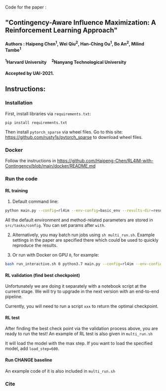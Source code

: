 Code for the paper :
## "Contingency-Aware Influence Maximization: A Reinforcement Learning Approach"

#### Authors : Haipeng Chen<sup>1</sup>, Wei Qiu<sup>2</sup>, Han-Ching Ou<sup>1</sup>, Bo An<sup>2</sup>, Milind Tambe<sup>1</sup>
#### <sup>1</sup>Harvard University &nbsp; &nbsp; <sup>2</sup>Nanyang Technological University

#### Accepted by UAI-2021.


## Instructions:
### Installation

First, install libraries via `requirements.txt`:
```
pip install requirements.txt 
```

Then install `pytorch_sparse` via wheel files. Go to this site: https://github.com/rusty1s/pytorch_sparse to download wheel files.

### Docker

Follow the instructions in https://github.com/Haipeng-Chen/RL4IM-with-Contingency/blob/main/docker/README.md


### Run the code
#### RL training
1. Default command line:
```bash
python main.py --config=rl4im --env-config=basic_env --results-dir=results with lr=1e-3
```
All the default environment and method-related parameters are stored in `src/tasks/config`. You can set params after `with`.

2. Alternatively, you may batch run jobs using `sh multi_run.sh`. Example settings in the paper are specified there which could be used to quickly reproduce the results.  

3. Or run with Docker on GPU `0`, for example:

```bash
bash run_interactive.sh 0 python3.7 main.py --config=rl4im --env-config=basic_env --results-dir=results with lr=1e-3
```

#### RL validation (find best checkpoint)
Unfortunately we are doing it separately with a notebook script at the current stage. We will try to upgrade in the next version with an end-to-end pipeline.

Currently, you will need to run a script `xxx` to return the optimal checkpoint.

#### RL test

After finding the best check point via the validation process above, you are ready to run the test! An example of RL test is also given in `multi_run.sh`

It will load the model with the max step. If you want to load the specified model, add `load_step=600`.


#### Run CHANGE baseline
An example code of it is also included in `multi_run.sh`

### Cite

